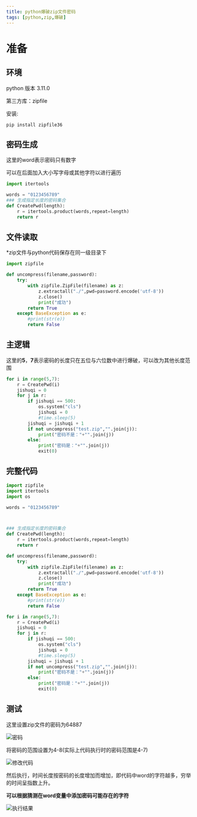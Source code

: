 ```yaml
---
title: python爆破zip文件密码
tags: [python,zip,爆破]
---
```


# 准备

## 环境

python 版本 3.11.0

第三方库：zipfile

安装:

```shell
pip install zipfile36
```

## 密码生成

这里的word表示密码只有数字

可以在后面加入大小写字母或其他字符以进行遍历

```python
import itertools

words = "0123456789"
### 生成指定长度的密码集合
def CreatePwd(length):
    r = itertools.product(words,repeat=length)
    return r
```

## 文件读取

*zip文件与python代码保存在同一级目录下

```python
import zipfile

def uncompress(filename,password):
    try:
        with zipfile.ZipFile(filename) as z:
            z.extractall("./",pwd=password.encode('utf-8'))
            z.close()
            print("成功")
        return True
    except BaseException as e:
        #print(str(e))
        return False
```

## 主逻辑

这里的**5**，**7**表示密码的长度只在五位与六位数中进行爆破，可以改为其他长度范围

```python
for i in range(5,7):
    r = CreatePwd(i)
    jishuqi = 0
    for j in r:
        if jishuqi == 500:
            os.system("cls")
            jishuqi = 0
            #time.sleep(5)
        jishuqi = jishuqi + 1
        if not uncompress("test.zip","".join(j)):
            print("密码不是："+"".join(j))
        else:
            print("密码是："+"".join(j))
            exit(0)
```

## 完整代码

```python
import zipfile
import itertools
import os

words = "0123456789"



### 生成指定长度的密码集合
def CreatePwd(length):
    r = itertools.product(words,repeat=length)
    return r

def uncompress(filename,password):
    try:
        with zipfile.ZipFile(filename) as z:
            z.extractall("./",pwd=password.encode('utf-8'))
            z.close()
            print("成功")
        return True
    except BaseException as e:
        #print(str(e))
        return False

for i in range(5,7):
    r = CreatePwd(i)
    jishuqi = 0
    for j in r:
        if jishuqi == 500:
            os.system("cls")
            jishuqi = 0
            #time.sleep(5)
        jishuqi = jishuqi + 1
        if not uncompress("test.zip","".join(j)):
            print("密码不是："+"".join(j))
        else:
            print("密码是："+"".join(j))
            exit(0)

```

## 测试

这里设置zip文件的密码为64887

![密码](https://muouren7hexo-1305003515.cos.ap-chengdu.myqcloud.com/HexoPic/202301282235627.png)

将密码的范围设置为4-8(实际上代码执行时的密码范围是4-7)

![修改代码](https://muouren7hexo-1305003515.cos.ap-chengdu.myqcloud.com/HexoPic/202301282237280.png)

然后执行，时间长度按密码的长度增加而增加，即代码中word的字符越多，穷举的时间呈指数上升。

**可以根据猜测在word变量中添加密码可能存在的字符**

![执行结果](https://muouren7hexo-1305003515.cos.ap-chengdu.myqcloud.com/HexoPic/202301292207558.png)

